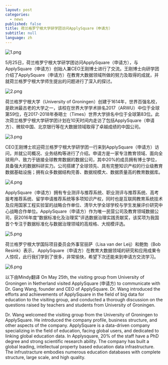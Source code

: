 ```yaml
---
layout: post
categories:
  - news
published: false
title: 荷兰格罗宁根大学研学团访问ApplySquare（申请方）
subtitle: null
language: zh
---
```

![1.png]({{site.baseurl}}/image/1.png)

5月25日，荷兰格罗宁根大学研学团访问ApplySquare（申请方），与ApplySquare（申请方）创始人兼CEO王刚博士进行了交流。王刚博士向研学团介绍了ApplySquare（申请方）在教育大数据领域所做的努力及取得的成就，并就荷兰格罗宁根大学师生提出的问题进行了深入的探讨。

![2.png]({{site.baseurl}}/image/2.png)

荷兰格罗宁根大学（University of Groningen）创建于1614年，世界百强名校，是欧洲最古老的大学之一，该校在世界大学学术排名2017（ARWU）中位于全球第59位，在2017-2018年泰晤士（Times）世界大学排名中位于全球第83位。此次荷兰格罗宁根大学研学团计划在10天时间内走访了包括ApplySquare（申请方）、微软中国、北京银行等在大数据领域取得了卓越成绩的中国公司。

![3.png]({{site.baseurl}}/image/3.png)

CEO王刚博士欢迎荷兰格罗宁根大学研学团一行来到ApplySquare（申请方）访问，并就公司概况、业务结构等进行了介绍。申请方是一家专注教育领域、面向全球用户、致力于链接全球教育数据的数据公司，其中20%的成员拥有博士学位，具备强大的数据科研实力。公司搭建了全球领先、具有完整知识产权的行业级教育数据基础设施；拥有众多数据结构完善、数据规模大、数据质量高的教育数据库。

![4.png]({{site.baseurl}}/image/4.png)

ApplySquare（申请方）拥有专业测评与推荐系统、职业测评与推荐系统、高考报考推荐系统、留学申请推荐系统等多项知识产权，同时也是互联网教育系统技术及应用国家工程实验室的战略合作单位、清华大学全球学校与学生发展评价研究中心战略合作单位。ApplySquare（申请方）作为唯一民营公司及教育领域数据公司，获2016年度“数据标准化及治理奖”评选数据治理实践贡献奖，该奖项为我国首个专注于数据标准化与数据治理领域的高规格、大规模评选。

![5.png]({{site.baseurl}}/image/5.png)

荷兰格罗宁根大学国际项目委员会外事官丽萨（Lisa van der Leij）和鲍勃（Bob Resink）表示， ApplySquare（申请方）在教育大数据领域的研究和应用成果令人惊叹，此行我们学到了很多，非常愉快，希望下次还能来到申请方交流学习。

![6.png]({{site.baseurl}}/image/6.png)

以下由Mindy翻译
On May 25th, the visiting group from University of Groningen in Netherland visited ApplySquare (申请方) to communicate with Dr. Gang Wang, founder and CEO of ApplySquare. Dr. Wang introduced the efforts and achievements of ApplySquare in the field of big data for education to the visiting group, and conducted a thorough discussion on the questions raised by teachers and students from University of Groningen. 

Dr. Wang welcomed the visiting group from the University of Groningen to ApplySquare. He introduced the company profile, business structure, and other aspects of the company. ApplySquare is a data-driven company specializing in the field of education, facing global users, and dedicated to linking global education data. In Applysquare, 20% of the staff have a PhD degree and strong scientific research ability. The company has built a global leading, intellectual property based education data infrastructure. The infrustracture embodies numerous education databases with complete structure, large scale, and high quality. 


